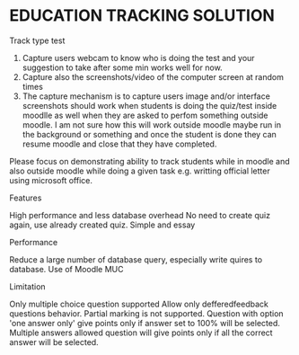 # EDUCATION TRACKING SOLUTION
Track type test

1. Capture users webcam to know who is doing the test and your suggestion to take after some min works well for now.
2. Capture also the screenshots/video of the computer screen at random times
3. The capture mechanism  is to capture  users image and/or interface screenshots should work when students is doing the quiz/test inside moodlle as well when they are asked to perfom something outside moodle. I am not sure how this will  work outside moodle maybe run in the background or something and once the student is done they can resume moodle and close that they have completed.

Please focus on demonstrating ability to track students while in moodle and also outside moodle while doing a given task e.g. writting official letter using microsoft office. 

Features

High performance and less database overhead
No need to create quiz again, use already created quiz.
Simple and essay

Performance

Reduce a large number of database query, especially write quires to database.
Use of Moodle MUC

Limitation

Only multiple choice question supported
Allow only defferedfeedback questions behavior.
Partial marking is not supported.
Question with option 'one answer only' give points only if answer set to 100% will be selected.
Multiple answers allowed question will give points only if all the correct answer will be selected.
